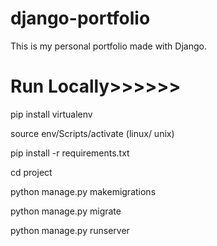 # django-portfolio

This is my personal portfolio made with Django.

<h1>Run Locally>>>>>></h1>

<p>pip install virtualenv 
<p>source env/Scripts/activate  (linux/ unix)
<p>pip install -r requirements.txt 
<p>cd project
<p>python manage.py makemigrations 
<p>python manage.py migrate 
<p>python manage.py runserver 
